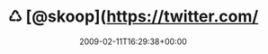---
retweeted: false
source: <a href="http://twitter.com" rel="nofollow">Twitter Web Client</a>
entities:
  hashtags: []
  symbols: []
  user_mentions:
  - name: "@skoop@phpc.social"
    screen_name: skoop
    indices:
    - '2'
    - '8'
    id_str: '1524641'
    id: '1524641'
  - name: Ivo Jansch
    screen_name: ijansch
    indices:
    - '9'
    - '17'
    id_str: '11853742'
    id: '11853742'
  urls: []
display_text_range:
- '0'
- '102'
favorite_count: '0'
id_str: '1199451852'
truncated: false
retweet_count: '0'
id: '1199451852'
created_at: Wed Feb 11 16:29:38 +0000 2009
favorited: false
full_text: "♺ [@skoop](https://twitter.com/skoop) [@ijansch](https://twitter.com/ijansch):
  Lolcode as a skill on someone's resume. Now there's someone with guts and humor.
  :)"
lang: en
tags:
- pesos:twitter
date: '2009-02-11T16:29:38+00:00'
src: https://twitter.com/bascht/status/1199451852
original_url: https://twitter.com/bascht/status/1199451852
type: twitter_tweet
text: "♺ [@skoop](https://twitter.com/skoop) [@ijansch](https://twitter.com/ijansch):
  Lolcode as a skill on someone's resume. Now there's someone with guts and humor.
  :)"
title: "♺ [@skoop](https://twitter.com/"

---